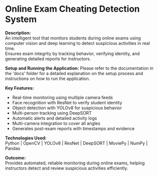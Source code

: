# Online Exam Cheating Detection System

**Description:**  
An intelligent tool that monitors students during online exams using computer vision and deep learning to detect suspicious activities in real time.  
Ensures exam integrity by tracking behavior, verifying identity, and generating detailed reports for instructors.

**Setup and Running the Application:**
Please refer to the documentation in the 'docs' folder for a detailed explanation on the setup process and instructions on how to run the application.

**Key Features:**  
- Real-time monitoring using multiple camera feeds  
- Face recognition with ResNet to verify student identity  
- Object detection with YOLOv8 for suspicious behavior  
- Multi-person tracking using DeepSORT  
- Automatic alerts and detailed activity logs  
- Multi-camera integration to cover all angles  
- Generates post-exam reports with timestamps and evidence  

**Technologies Used:**  
Python | OpenCV | YOLOv8 | ResNet | DeepSORT | MoviePy | NumPy | Pandas  

**Outcome:**  
Provides automated, reliable monitoring during online exams, helping instructors detect and review suspicious activities efficiently.
